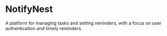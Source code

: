 # NotifyNest
A platform for managing tasks and setting reminders, with a focus on user authentication and timely reminders.
